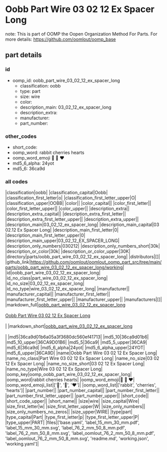 # Oobb Part Wire 03 02 12 Ex Spacer Long  

note: This is part of OOMP the Oopen Organization Method For Parts. For more details: https://github.com/oomlout/oomp_base

##  part details





### id
* oomp_id: oobb_part_wire_03_02_12_ex_spacer_long
  * classification: oobb
  * type: part
  * size: wire
  * color: 
  * description_main: 03_02_12_ex_spacer_long
  * description_extra: 
  * manufacturer: 
  * part_number: 

### other_codes
* short_code: 
* oomp_word: rabbit cherries hearts
* oomp_word_emoji :rabbit: :cherries: :hearts:
* md5_6_alpha: 24yot
* md5_6: 36ca9d

### all codes 
|classification|oobb|
|classification_capital|Oobb|
|classification_first_letter|o|
|classification_first_letter_upper|O|
|classification_upper|OOBB|
|color||
|color_capital||
|color_first_letter||
|color_first_letter_upper||
|color_upper||
|description_extra||
|description_extra_capital||
|description_extra_first_letter||
|description_extra_first_letter_upper||
|description_extra_upper||
|description_main|03_02_12_ex_spacer_long|
|description_main_capital|03 02.12 Ex Spacer Long|
|description_main_first_letter|0|
|description_main_first_letter_upper|0|
|description_main_upper|03_02_12_EX_SPACER_LONG|
|description_only_numbers|030212|
|description_only_numbers_short|30k|
|description_or_color|30k|
|description_or_color_upper|30K|
|directory|parts/oobb_part_wire_03_02_12_ex_spacer_long|
|distributors|[]|
|github_link|https://github.com/oomlout/oomlout_oomp_part_src/tree/main/parts/oobb_part_wire_03_02_12_ex_spacer_long/working|
|id|oobb_part_wire_03_02_12_ex_spacer_long|
|id_no_class|part_wire_03_02_12_ex_spacer_long|
|id_no_size|03_02_12_ex_spacer_long|
|id_no_type|wire_03_02_12_ex_spacer_long|
|manufacturer||
|manufacturer_capital||
|manufacturer_first_letter||
|manufacturer_first_letter_upper||
|manufacturer_upper||
|manufacturers|[]|
|markdown_full|[oobb_part_wire_03_02_12_ex_spacer_long](https://github.com/oomlout/oomlout_oomp_part_src/tree/main/parts/oobb_part_wire_03_02_12_ex_spacer_long/working)<br>[](https://github.com/oomlout/oomlout_oomp_part_src/tree/main/parts/oobb_part_wire_03_02_12_ex_spacer_long/working)<br>[Oobb Part Wire 03 02 12 Ex Spacer Long](https://github.com/oomlout/oomlout_oomp_part_src/tree/main/parts/oobb_part_wire_03_02_12_ex_spacer_long/working)<br><br>|
|markdown_short|[oobb_part_wire_03_02_12_ex_spacer_long](https://github.com/oomlout/oomlout_oomp_part_src/tree/main/parts/oobb_part_wire_03_02_12_ex_spacer_long/working)<br><br>|
|md5|36ca9d01b6a05a3f3680dc560ef41713|
|md5_10|36ca9d01b6|
|md5_10_upper|36CA9D01B6|
|md5_5|36ca9|
|md5_5_upper|36CA9|
|md5_6|36ca9d|
|md5_6_alpha|24yot|
|md5_6_alpha_upper|24YOT|
|md5_6_upper|36CA9D|
|name|Oobb Part Wire 03 02 12 Ex Spacer Long|
|name_no_class|Part Wire 03 02 12 Ex Spacer Long|
|name_no_size|03 02 12 Ex Spacer Long|
|name_no_size_short|03 02 12 Ex Spacer Long|
|name_no_type|Wire 03 02 12 Ex Spacer Long|
|oomp_key|oomp_oobb_part_wire_03_02_12_ex_spacer_long|
|oomp_word|rabbit cherries hearts|
|oomp_word_emoji|:rabbit: :cherries: :hearts:|
|oomp_word_emoji_list|[':rabbit:', ':cherries:', ':hearts:']|
|oomp_word_list|['rabbit', 'cherries', 'hearts']|
|part_number||
|part_number_capital||
|part_number_first_letter||
|part_number_first_letter_upper||
|part_number_upper||
|short_code||
|short_code_upper||
|short_name||
|size|wire|
|size_capital|Wire|
|size_first_letter|w|
|size_first_letter_upper|W|
|size_only_numbers||
|size_only_numbers_no_zeros||
|size_upper|WIRE|
|type|part|
|type_capital|Part|
|type_first_letter|p|
|type_first_letter_upper|P|
|type_upper|PART|
|files|['base.yaml', 'label_15_mm_30_mm.pdf', 'label_15_mm_30_mm.svg', 'label_76_2_mm_50_8_mm.pdf', 'label_76_2_mm_50_8_mm.svg', 'label_oomlout_76_2_mm_50_8_mm.pdf', 'label_oomlout_76_2_mm_50_8_mm.svg', 'readme.md', 'working.json', 'working.yaml']|

